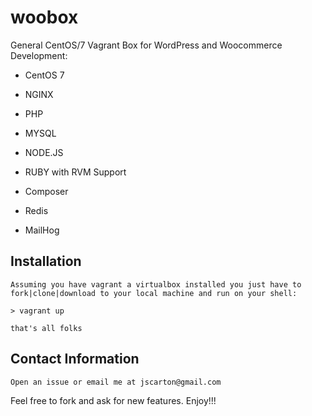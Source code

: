 # woobox

General CentOS/7 Vagrant Box for WordPress and Woocommerce Development:

* CentOS 7

* NGINX

* PHP

* MYSQL

* NODE.JS

* RUBY with RVM Support

* Composer

* Redis

* MailHog

## Installation

	Assuming you have vagrant a virtualbox installed you just have to fork|clone|download to your local machine and run on your shell:
	
	> vagrant up

	that's all folks

## Contact Information

	Open an issue or email me at jscarton@gmail.com

Feel free to fork and ask for new features. Enjoy!!!
